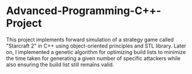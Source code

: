 # Advanced-Programming-C++-Project
This project implements forward simulation of a strategy game called "Starcraft 2" in C++ using object-oriented principles and STL library. Later on, I implemented a genetic algorithm for optimizing build lists to minimize the time taken for generating a given number of specific attackers while also ensuring the build list still remains valid. 

